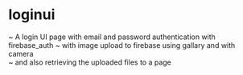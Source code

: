 # loginui

~ A login UI page with email and password authentication with firebase_auth
~ with image upload to firebase using gallary and with camera  
~ and also retrieving the uploaded files to a page 
